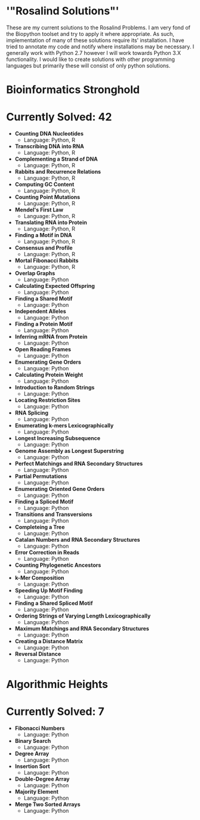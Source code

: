# '"Rosalind Solutions"'

These are my current solutions to the Rosalind Problems.  I am very fond of the Biopython toolset and try to apply it where appropriate.  As such, implementation of many of these solutions require its' installation.  I have tried to annotate my code and notify where installations may be necessary.  I generally work with Python 2.7 however I will work towards Python 3.X functionality.  I would like to create solutions with other programming languages but primarily these will consist of only python solutions.

# Bioinformatics Stronghold
# Currently Solved: 42
* __Counting DNA Nucleotides__
	* Language: Python, R
* __Transcribing DNA into RNA__
	* Language: Python, R
* __Complementing a Strand of DNA__	
	* Language: Python, R
* __Rabbits and Recurrence Relations__
	* Language: Python, R
* __Computing GC Content__
	* Language: Python, R
* __Counting Point Mutations__
	* Language: Python, R
* __Mendel's First Law__
	* Language: Python, R
* __Translating RNA into Protein__
	* Language: Python, R
* __Finding a Motif in DNA__
	* Language: Python, R
* __Consensus and Profile__
	* Language: Python, R
* __Mortal Fibonacci Rabbits__
	* Language: Python, R
* __Overlap Graphs__
	* Language: Python
* __Calculating Expected Offspring__
	* Language: Python
* __Finding a Shared Motif__
	* Language: Python
* __Independent Alleles__
	* Language: Python
* __Finding a Protein Motif__
	* Language: Python
* __Inferring mRNA from Protein__
	* Language: Python
* __Open Reading Frames__
	* Language: Python
* __Enumerating Gene Orders__
	* Language: Python
* __Calculating Protein Weight__
	* Language: Python
* __Introduction to Random Strings__
	* Language: Python
* __Locating Restriction Sites__
	* Language: Python
* __RNA Splicing__
	* Language: Python
* __Enumerating k-mers Lexicographically__
	* Language: Python
* __Longest Increasing Subsequence__
	* Language: Python
* __Genome Assembly as Longest Superstring__
	* Language: Python
* __Perfect Matchings and RNA Secondary Structures__
	* Language: Python
* __Partial Permutations__
	* Language: Python
* __Enumerating Oriented Gene Orders__
	* Language: Python
* __Finding a Spliced Motif__
	* Language: Python
* __Transitions and Transversions__
	* Language: Python
* __Completeing a Tree__
	* Language: Python
* __Catalan Numbers and RNA Secondary Structures__
	* Language: Python
* __Error Correction in Reads__
	* Language: Python
* __Counting Phylogenetic Ancestors__
	* Language: Python
* __k-Mer Composition__
	* Language: Python
* __Speeding Up Motif Finding__
	* Language: Python
* __Finding a Shared Spliced Motif__
	* Language: Python
* __Ordering Strings of Varying Length Lexicographically__
	* Language: Python
* __Maximum Matchings and RNA Secondary Structures__
	* Language: Python
* __Creating a Distance Matrix__
	* Language: Python
* __Reversal Distance__
    * Language: Python

# Algorithmic Heights
# Currently Solved: 7
* __Fibonacci Numbers__
	* Language: Python
* __Binary Search__
	* Language: Python
* __Degree Array__
	* Language: Python
* __Insertion Sort__
    * Language: Python
* __Double-Degree Array__
    * Language: Python
* __Majority Element__
    * Language: Python
* __Merge Two Sorted Arrays__
    * Language: Python
